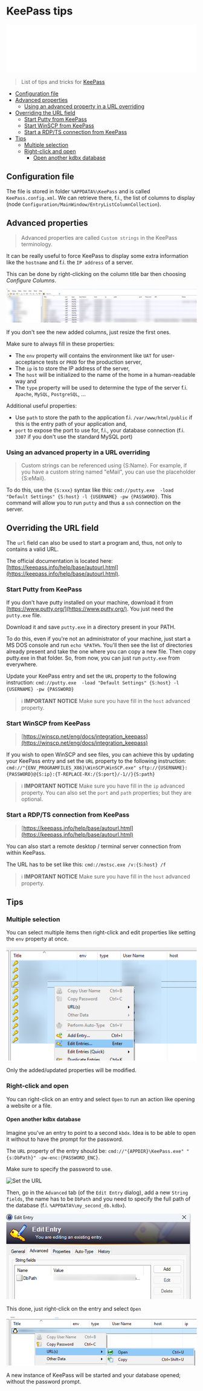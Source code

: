 <!-- This file has been generated by the concat.sh script. -->
<!-- Don't modify this file manually (you'll loose your changes) -->
<!-- but run the tool once more -->
<!-- Last refresh date: Tuesday, October 03, 2023, 11:34:11 -->

<!-- markdownlint-disable MD033 MD041 -->

# KeePass tips

![Banner](./banner.svg)

> List of tips and tricks for [KeePass](https://keepass.info/)

<!-- table-of-contents - start -->
* [Configuration file](#configuration-file)
* [Advanced properties](#advanced-properties)
  * [Using an advanced property in a URL overriding](#using-an-advanced-property-in-a-url-overriding)
* [Overriding the URL field](#overriding-the-url-field)
  * [Start Putty from KeePass](#start-putty-from-keepass)
  * [Start WinSCP from KeePass](#start-winscp-from-keepass)
  * [Start a RDP/TS connection from KeePass](#start-a-rdp-ts-connection-from-keepass)
* [Tips](#tips)
  * [Multiple selection](#multiple-selection)
  * [Right-click and open](#right-click-and-open)
    * [Open another kdbx database](#open-another-kdbx-database)<!-- table-of-contents - end -->

## Configuration file

The file is stored in folder `%APPDATA%\KeePass` and is called `KeePass.config.xml`. We can retrieve there, f.i., the list of columns to display (node `Configuration/MainWindow/EntryListColumnCollection`).

## Advanced properties

> Advanced properties are called `Custom strings` in the KeePass terminology.

It can be really useful to force KeePass to display some extra information like the `hostname` and f.i. the `IP address` of a server.

This can be done by right-clicking on the column title bar then choosing *Configure Columns*. 

![Showing the hostname and IP address of a server](./030_advanced_properties/images/extra_properties.png)

If you don't see the new added columns, just resize the first ones.

Make sure to always fill in these properties:

* The `env` property will contains the environment like `UAT` for user-acceptance tests or `PROD` for the production server,
* The `ip` is to store the IP address of the server,
* The `host` will be initialized to the name of the home in a human-readable way and
* The `type` property will be used to determine the type of the server f.i. `Apache`, `MySQL`, `PostgreSQL`, ...

Additional useful properties:

* Use `path` to store the path to the application f.i. `/var/www/html/public` if this is the entry path of your application and,
* `port` to expose the port to use for, f.i., your database connection (f.i. `3307` if you don't use the standard MySQL port)

### Using an advanced property in a URL overriding

> Custom strings can be referenced using {S:Name}. For example, if you have a custom string named "eMail", you can use the placeholder {S:eMail}.

To do this, use the `{S:xxx}` syntax like this: `cmd://putty.exe  -load "Default Settings" {S:host} -l {USERNAME} -pw {PASSWORD}`. This command will allow you to run `putty` and thus a `ssh` connection on the server.

## Overriding the URL field

The `url` field can also be used to start a program and, thus, not only to contains a valid URL.

The official documentation is located here: [https://keepass.info/help/base/autourl.html](https://keepass.info/help/base/autourl.html).

### Start Putty from KeePass

If you don't have putty installed on your machine, download it from [https://www.putty.org/](https://www.putty.org/). You just need the `putty.exe` file.

Download it and save `putty.exe` in a directory present in your PATH.

To do this, even if you're not an administrator of your machine, just start a MS DOS console and run `echo %PATH%`. You'll then see the list of directories already present and take the one where you can copy a new file. Then copy putty.exe in that folder. So, from now, you can just run `putty.exe` from everywhere.

Update your KeePass entry and set the `URL` property to the following instruction: `cmd://putty.exe  -load "Default Settings" {S:host} -l {USERNAME} -pw {PASSWORD}`

> ℹ️ **IMPORTANT NOTICE**
> Make sure you have fill in the `host` advanced property.

### Start WinSCP from KeePass

> [https://winscp.net/eng/docs/integration_keepass](https://winscp.net/eng/docs/integration_keepass)

If you wish to open WinSCP and see files, you can achieve this by updating  your KeePass entry and set the `URL` property to the following instruction: `cmd://"{ENV_PROGRAMFILES_X86}\WinSCP\WinSCP.exe" sftp://{USERNAME}:{PASSWORD}@{S:ip}:{T-REPLACE-RX:/{S:port}/-1//}{S:path}`

> ℹ️ **IMPORTANT NOTICE**
> Make sure you have fill in the `ip` advanced property. You can also set the `port` and `path` properties; but they are optional.

### Start a RDP/TS connection from KeePass

> [https://keepass.info/help/base/autourl.html](https://keepass.info/help/base/autourl.html)

You can also start a remote desktop / terminal server connection from within KeePass.

The URL has to be set like this: `cmd://mstsc.exe /v:{S:host} /f`

> ℹ️ **IMPORTANT NOTICE**
> Make sure you have fill in the `host` advanced property.

## Tips

### Multiple selection

You can select multiple items then right-click and edit properties like setting the `env` property at once.

![Multiple selection](./080_tips/multiple_selection/images/multiple_selection.png)

Only the added/updated properties will be modified.

### Right-click and open

You can right-click on an entry and select `Open` to run an action like opening a website or a file.

#### Open another kdbx database

Imagine you've an entry to point to a second `kbdx`. Idea is to be able to open it without to have the prompt for the password.

The `URL` property of the entry should be: `cmd://"{APPDIR}\KeePass.exe" "{s:DbPath}" -pw-enc:{PASSWORD_ENC}`.

Make sure to specify the password to use.

![Set the URL](images/edit_entry_url.png)

Then, go in the `Advanced` tab (of the `Edit Entry` dialog), add a new `String fields`, the name has to be `DbPath` and you need to specify the full path of the database (f.i. `%APPDATA%\my_second_db.kdbx`).

![Set the DbPath](./080_tips/open/images/dbpath.png)

This done, just right-click on the entry and select `Open`

![Right click and open](./080_tips/open/images/right_click_and_open.png)

A new instance of KeePass will be started and your database opened; without the password prompt.
